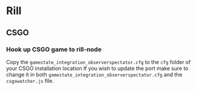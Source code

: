 # Rill


## CSGO
### Hook up CSGO game to rill-node  
Copy the `gamestate_integration_observerspectator.cfg` to the `cfg` folder of your CSGO installation location
If you wish to update the port make sure to change it in both `gamestate_integration_observerspectator.cfg` and the `csgowatcher.js` file.